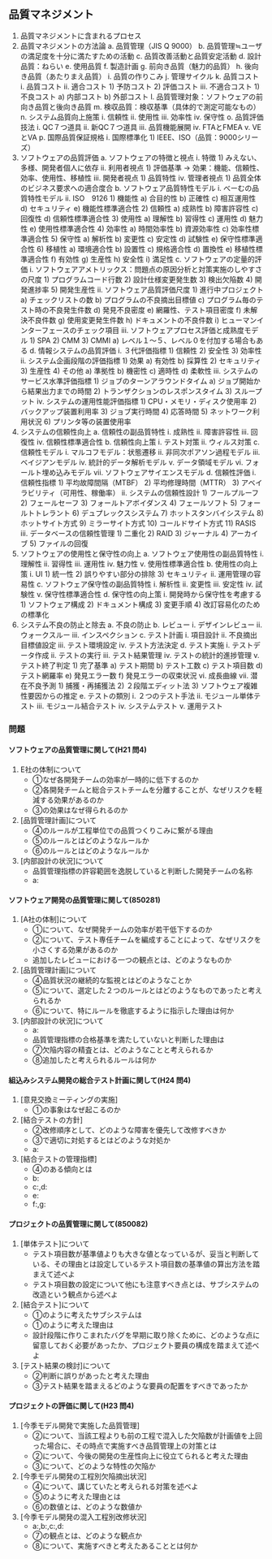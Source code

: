 ## 品質マネジメント
1. 品質マネジメントに含まれるプロセス
2. 品質マネジメントの方法論
	a. 品質管理（JIS Q 9000）
	b. 品質管理≒ユーザの満足度を十分に満たすための活動
	c. 品質改善活動と品質安定活動
	d. 設計品質：ねらい
	e. 使用品質
	f. 製造計画
	g. 前向き品質（魅力的品質）
	h. 後向き品質（あたりまえ品質）
	i. 品質の作りこみ
	j. 管理サイクル
	k. 品質コスト
		i. 品質コスト
		ii. 適合コスト
			1) 予防コスト
			2) 評価コスト
		iii. 不適合コスト
			1) 不良コスト
				a) 内部コスト
				b) 外部コスト
	l. 品質管理対象：ソフトウェアの前向き品質と後向き品質
	m. 検収品質：検収基準（具体的で測定可能なもの）
	n. システム品質向上施策
		i. 信頼性
		ii. 使用性
		iii. 効率性
		iv. 保守性
	o. 品質評価技法
		i. QC７つ道具
		ii. 新QC７つ道具
		iii. 品質機能展開
		iv. FTAとFMEA
		v. VEとVA
	p. 国際品質保証規格
		i. 国際標準化
			1) IEEE、ISO（品質：9000シリーズ）
3. ソフトウェアの品質評価
	a. ソフトウェアの特徴と視点
		i. 特徴
			1) みえない、多様、開発者個人に依存
		ii. 利用者視点
			1) 評価基準 → 効果：機能、信頼性、効率、使用性、移植性
		iii. 開発者視点
			1) 品質特性
		iv. 管理者視点
			1) 品質全体のビジネス要求への適合度合
	b. ソフトウェア品質特性モデル
		i. べーむの品質特性モデル
		ii. ISO　9126
			1) 機能性
				a) 合目的性
				b) 正確性
				c) 相互運用性
				d) セキュリティ
				e) 機能性標準適合性
			2) 信頼性
				a) 成熟性
				b) 障害許容性
				c) 回復性
				d) 信頼性標準適合性
			3) 使用性
				a) 理解性
				b) 習得性
				c) 運用性
				d) 魅力性
				e) 使用性標準適合性
			4) 効率性
				a) 時間効率性
				b) 資源効率性
				c) 効率性標準適合性
			5) 保守性
				a) 解析性
				b) 変更性
				c) 安定性
				d) 試験性
				e) 保守性標準適合性
			6) 移植性
				a) 環境適合性
				b) 設置性
				c) 規格適合性
				d) 置換性
				e) 移植性標準適合性
				f) 有効性
				g) 生産性
				h) 安全性
				i) 満足性
	c. ソフトウェアの定量的評価
		i. ソフトウェアアメトリックス：問題点の原因分析と対策実施のしやすさの尺度
			1) プログラムコード行数
			2) 設計仕様変更発生数
			3) 検出欠陥数
			4) 開発進捗率
			5) 開発生産性
		ii. ソフトウェア品質評価尺度
			1) 進行中プロジェクト
				a) チェックリストの数
				b) プログラムの不良摘出目標値
				c) プログラム毎のテスト時の不良発生件数
				d) 発見不良密度
				e) 網羅性、テスト項目密度
				f) 未解決不良件数
				g) 使用変更発生件数
				h) ドキュメントの不良件数
				i) ヒューマンインターフェースのチェック項目
		iii. ソフトウェアプロセス評価と成熟度モデル
			1) SPA
			2) CMM
			3) CMMI
				a) レベル１～５、レベル０を付加する場合もある
	d. 情報システムの品質評価
		i. ３代評価指標
			1) 信頼性
			2) 安全性
			3) 効率性
		ii. システム企画段階の評価指標
			1) 効果
				a) 有効性
				b) 採算性
			2) セキュリティ
			3) 生産性
			4) その他
				a) 準拠性
				b) 機密性
				c) 適時性
				d) 柔軟性
		iii. システムのサービス水準評価指標
			1) ジョブのターンアラウンドタイム
				a) ジョブ開始から結果出力までの時間
			2) トランザクションのレスポンスタイム
			3) スループット
		iv. システムの運用性能評価指標
			1) CPU・メモリ・ディスク使用率
			2) バックアップ装置利用率
			3) ジョブ実行時間
			4) 応答時間
			5) ネットワーク利用状況
			6) プリンタ等の装置使用率
4. システムの信頼性向上
	a. 信頼性の副品質特性
		i. 成熟性
		ii. 障害許容性
		iii. 回復性
		iv. 信頼性標準適合性
	b. 信頼性向上策
		i. テスト対策
		ii. ウィルス対策
	c. 信頼性モデル
		i. マルコフモデル：状態遷移
		ii. 非同次ポアソン過程モデル
		iii. ベイジアンモデル
		iv. 統計的データ解析モデル
		v. データ領域モデル
		vi. フォールト埋め込みモデル
		vii. ソフトウェアサイエンスモデル
	d. 信頼性評価
		i. 信頼性指標
			1) 平均故障間隔（MTBF）
			2) 平均修理時間（MTTR）
			3) アベイラビリティ（可用性、稼働率）
		ii. システムの信頼性設計
			1) フールプルーフ
			2) フェールセーフ
			3) フォールトアボイダンス
			4) フェールソフト
			5) フォールトトレラント
			6) デュプレックスシステム
			7) ホットスタンバイシステム
			8) ホットサイト方式
			9) ミラーサイト方式
			10) コールドサイト方式
			11) RASIS
		iii. データベースの信頼性管理
			1) 二重化
			2) RAID
			3) ジャーナル
			4) アーカイブ
			5) ファイルの回復
5. ソフトウェアの使用性と保守性の向上
	a. ソフトウェア使用性の副品質特性
		i. 理解性
		ii. 習得性
		iii. 運用性
		iv. 魅力性
		v. 使用性標準適合性
	b. 使用性の向上策
		i. UI
			1) 統一性
			2) 誤りやすい部分の排除
			3) セキュリティ
		ii. 運用管理の容易性
	c. ソフトウェア保守性の副品質特性
		i. 解析性
		ii. 変更性
		iii. 安定性
		iv. 試験性
		v. 保守性標準適合性
	d. 保守性の向上策
		i. 開発時から保守性を考慮する
			1) ソフトウェア構成
			2) ドキュメント構成
			3) 変更手順
			4) 改訂容易化のための標準化
6. システム不良の防止と除去
	a. 不良の防止
	b. レビュー
		i. デザインレビュー
		ii. ウォークスルー
		iii. インスペクション
	c. テスト計画
		i. 項目設計
		ii. 不良摘出目標値設定
		iii. テスト環境設定
		iv. テスト方法決定
	d. テスト実施
		i. テストデータ作成
		ii. テストの実行
		iii. テスト結果管理
		iv. テストの統計的進捗管理
		v. テスト終了判定
			1) 完了基準
				a) テスト期間
				b) テスト工数
				c) テスト項目数
				d) テスト網羅率
				e) 発見エラー数
				f) 発見エラーの収束状況
		vi. 成長曲線
		vii. 潜在不良予測
			1) 捕獲・再捕獲法
			2) ２段階エディット法
			3) ソフトウェア複雑性要因からの推定
	e. テストの類別
		i. ２つのテスト手法
		ii. モジュール単体テスト
		iii. モジュール結合テスト
		iv. システムテスト
		v. 運用テスト

### 問題
#### ソフトウェアの品質管理に関して(H21 問4)

1. E社の体制について
    * ①なぜ各開発チームの効率が一時的に低下するのか
    * ②各開発チームと総合テストチームを分離することが、なぜリスクを軽減する効果があるのか
    * ③の効果はなぜ得られるのか
2. [品質管理計画]について
    * ④のルールが工程単位での品質つくりこみに繋がる理由
    * ⑤のルールとはどのようなルールか
    * ⑥のルールとはどのようなルールか
3. [内部設計の状況]について
    * 品質管理指標の許容範囲を逸脱していると判断した開発チームの名称
    * a: 

#### ソフトウェア開発の品質管理に関して(850281)
1. [A社の体制]について
    * ①について、なぜ開発チームの効率が若干低下するのか
    * ②について、テスト専任チームを編成することによって、なぜリスクを小さくする効果があるのか 
    * 追加したレビューにおける一つの観点とは、どのようなものか
2. [品質管理計画]について
    * ④品質状況の継続的な監視とはどのようなことか
    * ⑤について、選定した２つのルールとはどのようなものであったと考えられるか
    * ⑥について、特にルールを徹底するように指示した理由は何か
3. [内部設計の状況]について　
    * a:
    * 品質管理指標の合格基準を満たしていないと判断した理由は
    * ⑦欠陥内容の精査とは、どのようなことと考えられるか
    * ⑧追加したと考えられるルールは何か

#### 組込みシステム開発の総合テスト計画に関して(H24 問4)
1. [意見交換ミーティングの実施]
    * ①の事象はなぜ起こるのか
2. [結合テストの方針]
    * ②改修順序として、どのような障害を優先して改修すべきか
    * ③で適切に対処するとはどのような対処か
    * a:
3. [結合テストの管理指標]
    * ④のある傾向とは
    * b:
    * c:,d:
    * e:
    * f:,g:

#### プロジェクトの品質管理に関して(850082)
1. [単体テスト]について
    * テスト項目数が基準値よりも大きな値となっているが、妥当と判断している、その理由とは設定しているテスト項目数の基準値の算出方法を踏まえて述べよ
    * テスト項目数の設定について他にも注意すべき点とは、サブシステムの改造という観点から述べよ
2. [結合テスト]について
    * ①のように考えたサブシステムは
    * ①のように考えた理由は
    * 設計段階に作りこまれたバグを早期に取り除くために、どのような点に留意しておく必要があったか、プロジェクト要員の構成を踏まえて述べよ
3. [テスト結果の検討]について
    * ②判断に誤りがあったと考えた理由
    * ③テスト結果を踏まえるどのような要員の配置をすべきであったか

#### プロジェクトの評価に関して(H23 問4)
1. [今季モデル開発で実施した品質管理]
    * ②について、当該工程よりも前の工程で混入した欠陥数が計画値を上回った場合に、その時点で実施すべき品質管理上の対策とは
    * ②について、今後の開発の生産性向上に役立てられると考えた理由
    * ③について、どのような特性の欠陥か
2. [今季モデル開発の工程別欠陥摘出状況]
    * ④について、講じていたと考えられる対策を述べよ
    * ⑤のように考えた理由とは
    * ⑥の数値とは、どのような数値か
3. [今季モデル開発の混入工程別改修状況]
    * a:,b:,c:,d:
    * ⑦の観点とは、どのような観点か
    * ⑧について、実施すべきと考えたあることとは何か
